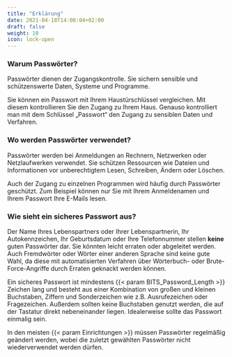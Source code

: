 ```yaml
---
title: "Erklärung"
date: 2021-04-18T14:08:04+02:00
draft: false
weight: 10
icon: lock-open
---
```


### Warum Passwörter?

Passwörter dienen der Zugangskontrolle. Sie sichern sensible und schützenswerte Daten, Systeme und Programme.

Sie können ein Passwort mit Ihrem Haustürschlüssel vergleichen. Mit diesem kontrollieren Sie den Zugang zu Ihrem Haus. Genauso kontrolliert man mit dem Schlüssel „Passwort“ den Zugang zu sensiblen Daten und Verfahren.

### Wo werden Passwörter verwendet?

Passwörter werden bei Anmeldungen an Rechnern, Netzwerken oder Netzlaufwerken verwendet. Sie schützen Ressourcen wie Dateien und Informationen vor unberechtigtem Lesen, Schreiben, Ändern oder Löschen.

Auch der Zugang zu einzelnen Programmen wird häufig durch Passwörter geschützt. Zum Beispiel können nur Sie mit Ihrem Anmeldenamen und Ihrem Passwort Ihre E-Mails lesen.

### Wie sieht ein sicheres Passwort aus?

Der Name Ihres Lebenspartners oder Ihrer Lebenspartnerin, Ihr Autokennzeichen, Ihr Geburtsdatum oder Ihre Telefonnummer stellen **keine** guten Passwörter dar. Sie könnten leicht erraten oder abgeleitet werden. Auch Fremdwörter oder Wörter einer anderen Sprache sind keine gute Wahl, da diese mit automatisierten Verfahren über Wörterbuch- oder Brute-Force-Angriffe durch Erraten geknackt werden können.

Ein sicheres Passwort ist mindestens {{< param BITS_Password_Length >}} Zeichen lang und besteht aus einer Kombination von großen und kleinen Buchstaben, Ziffern und Sonderzeichen wie z.B. Ausrufezeichen oder Fragezeichen. Außerdem sollten keine Buchstaben genutzt werden, die auf der Tastatur direkt nebeneinander liegen. Idealerweise sollte das Passwort einmalig sein.

In den meisten {{< param Einrichtungen >}} müssen Passwörter regelmäßig geändert werden, wobei die zuletzt gewählten Passwörter nicht wiederverwendet werden dürfen.
